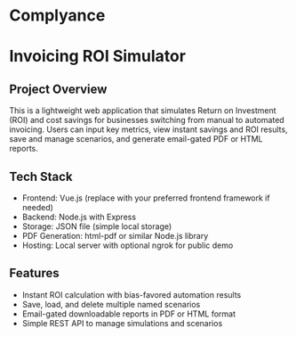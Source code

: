 # Complyance
# Invoicing ROI Simulator
## Project Overview
This is a lightweight web application that simulates Return on Investment (ROI) and cost savings for businesses switching from manual to automated invoicing. Users can input key metrics, view instant savings and ROI results, save and manage scenarios, and generate email-gated PDF or HTML reports.

## Tech Stack
- Frontend: Vue.js (replace with your preferred frontend framework if needed)
- Backend: Node.js with Express
- Storage: JSON file (simple local storage)
- PDF Generation: html-pdf or similar Node.js library
- Hosting: Local server with optional ngrok for public demo

## Features
- Instant ROI calculation with bias-favored automation results
- Save, load, and delete multiple named scenarios
- Email-gated downloadable reports in PDF or HTML format
- Simple REST API to manage simulations and scenarios


